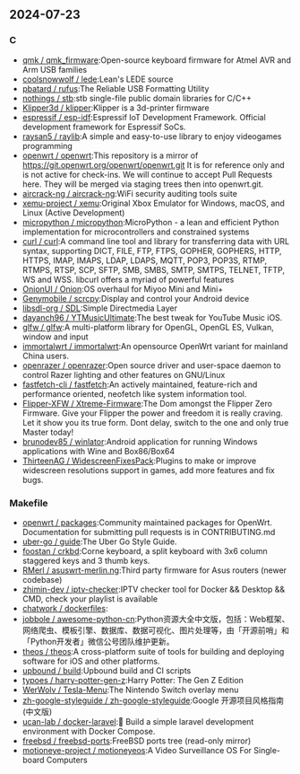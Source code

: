 ## 2024-07-23

### C

* [qmk / qmk_firmware](https://github.com/qmk/qmk_firmware):Open-source keyboard firmware for Atmel AVR and Arm USB families
* [coolsnowwolf / lede](https://github.com/coolsnowwolf/lede):Lean's LEDE source
* [pbatard / rufus](https://github.com/pbatard/rufus):The Reliable USB Formatting Utility
* [nothings / stb](https://github.com/nothings/stb):stb single-file public domain libraries for C/C++
* [Klipper3d / klipper](https://github.com/Klipper3d/klipper):Klipper is a 3d-printer firmware
* [espressif / esp-idf](https://github.com/espressif/esp-idf):Espressif IoT Development Framework. Official development framework for Espressif SoCs.
* [raysan5 / raylib](https://github.com/raysan5/raylib):A simple and easy-to-use library to enjoy videogames programming
* [openwrt / openwrt](https://github.com/openwrt/openwrt):This repository is a mirror of https://git.openwrt.org/openwrt/openwrt.git It is for reference only and is not active for check-ins. We will continue to accept Pull Requests here. They will be merged via staging trees then into openwrt.git.
* [aircrack-ng / aircrack-ng](https://github.com/aircrack-ng/aircrack-ng):WiFi security auditing tools suite
* [xemu-project / xemu](https://github.com/xemu-project/xemu):Original Xbox Emulator for Windows, macOS, and Linux (Active Development)
* [micropython / micropython](https://github.com/micropython/micropython):MicroPython - a lean and efficient Python implementation for microcontrollers and constrained systems
* [curl / curl](https://github.com/curl/curl):A command line tool and library for transferring data with URL syntax, supporting DICT, FILE, FTP, FTPS, GOPHER, GOPHERS, HTTP, HTTPS, IMAP, IMAPS, LDAP, LDAPS, MQTT, POP3, POP3S, RTMP, RTMPS, RTSP, SCP, SFTP, SMB, SMBS, SMTP, SMTPS, TELNET, TFTP, WS and WSS. libcurl offers a myriad of powerful features
* [OnionUI / Onion](https://github.com/OnionUI/Onion):OS overhaul for Miyoo Mini and Mini+
* [Genymobile / scrcpy](https://github.com/Genymobile/scrcpy):Display and control your Android device
* [libsdl-org / SDL](https://github.com/libsdl-org/SDL):Simple Directmedia Layer
* [dayanch96 / YTMusicUltimate](https://github.com/dayanch96/YTMusicUltimate):The best tweak for YouTube Music iOS.
* [glfw / glfw](https://github.com/glfw/glfw):A multi-platform library for OpenGL, OpenGL ES, Vulkan, window and input
* [immortalwrt / immortalwrt](https://github.com/immortalwrt/immortalwrt):An opensource OpenWrt variant for mainland China users.
* [openrazer / openrazer](https://github.com/openrazer/openrazer):Open source driver and user-space daemon to control Razer lighting and other features on GNU/Linux
* [fastfetch-cli / fastfetch](https://github.com/fastfetch-cli/fastfetch):An actively maintained, feature-rich and performance oriented, neofetch like system information tool.
* [Flipper-XFW / Xtreme-Firmware](https://github.com/Flipper-XFW/Xtreme-Firmware):The Dom amongst the Flipper Zero Firmware. Give your Flipper the power and freedom it is really craving. Let it show you its true form. Dont delay, switch to the one and only true Master today!
* [brunodev85 / winlator](https://github.com/brunodev85/winlator):Android application for running Windows applications with Wine and Box86/Box64
* [ThirteenAG / WidescreenFixesPack](https://github.com/ThirteenAG/WidescreenFixesPack):Plugins to make or improve widescreen resolutions support in games, add more features and fix bugs.

### Makefile

* [openwrt / packages](https://github.com/openwrt/packages):Community maintained packages for OpenWrt. Documentation for submitting pull requests is in CONTRIBUTING.md
* [uber-go / guide](https://github.com/uber-go/guide):The Uber Go Style Guide.
* [foostan / crkbd](https://github.com/foostan/crkbd):Corne keyboard, a split keyboard with 3x6 column staggered keys and 3 thumb keys.
* [RMerl / asuswrt-merlin.ng](https://github.com/RMerl/asuswrt-merlin.ng):Third party firmware for Asus routers (newer codebase)
* [zhimin-dev / iptv-checker](https://github.com/zhimin-dev/iptv-checker):IPTV checker tool for Docker && Desktop && CMD, check your playlist is available
* [chatwork / dockerfiles](https://github.com/chatwork/dockerfiles):
* [jobbole / awesome-python-cn](https://github.com/jobbole/awesome-python-cn):Python资源大全中文版，包括：Web框架、网络爬虫、模板引擎、数据库、数据可视化、图片处理等，由「开源前哨」和「Python开发者」微信公号团队维护更新。
* [theos / theos](https://github.com/theos/theos):A cross-platform suite of tools for building and deploying software for iOS and other platforms.
* [upbound / build](https://github.com/upbound/build):Upbound build and CI scripts
* [typoes / harry-potter-gen-z](https://github.com/typoes/harry-potter-gen-z):Harry Potter: The Gen Z Edition
* [WerWolv / Tesla-Menu](https://github.com/WerWolv/Tesla-Menu):The Nintendo Switch overlay menu
* [zh-google-styleguide / zh-google-styleguide](https://github.com/zh-google-styleguide/zh-google-styleguide):Google 开源项目风格指南 (中文版)
* [ucan-lab / docker-laravel](https://github.com/ucan-lab/docker-laravel):🐳 Build a simple laravel development environment with Docker Compose.
* [freebsd / freebsd-ports](https://github.com/freebsd/freebsd-ports):FreeBSD ports tree (read-only mirror)
* [motioneye-project / motioneyeos](https://github.com/motioneye-project/motioneyeos):A Video Surveillance OS For Single-board Computers
